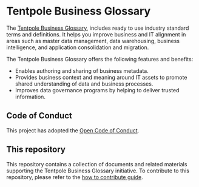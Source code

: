 # Tentpole Business Glossary

The [Tentpole Business Glossary](glossary.md), includes ready to use industry standard terms and definitions.
It helps you improve business and IT alignment in areas such as master data management, data warehousing, business 
intelligence, and application consolidation and migration.

The Tentpole Business Glossary offers the following features and benefits:

* Enables authoring and sharing of business metadata.
* Provides business context and meaning around IT assets to promote shared understanding of data and business processes.
* Improves data governance programs by helping to deliver trusted information.

## Code of Conduct
This project has adopted the [Open Code of Conduct](https://developer.atlassian.com/opensource/codeofconduct.html). 

## This repository
This repository contains a collection of documents and related materials supporting the Tentpole Business Glossary initiative. 
To contribute to this repository, please refer to the [how to contribute guide][contribution-guidance].

[contribution-guidance]: contributing.md